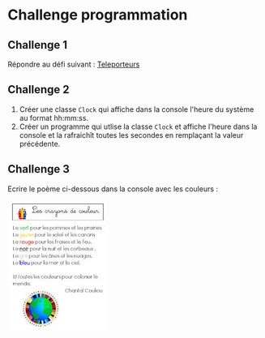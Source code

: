 # Challenge programmation

## Challenge 1

Répondre au défi suivant : [Teleporteurs](https://atcoder.jp/contests/abc167/tasks/abc167_d)

## Challenge 2

1. Créer une classe ```Clock``` qui affiche dans la console l'heure du système au format hh:mm:ss.
2. Créer un programme qui utlise la classe ```Clock``` et affiche l'heure dans la console et la rafraichît toutes les secondes en remplaçant la valeur précédente.

## Challenge 3

Ecrire le poème ci-dessous dans la console avec les couleurs :

![poeme_couleurs](img/couleurs.jpg "Les crayons de couleurs")
